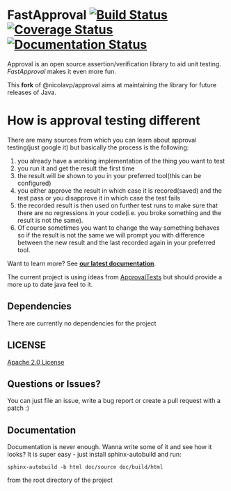 FastApproval [![Build Status](https://secure.travis-ci.org/nikolavp/approval.png)](https://travis-ci.com/maxbechtold/approval) [![Coverage Status](https://coveralls.io/repos/nikolavp/approval/badge.png)](https://coveralls.io/r/nikolavp/approval) [![Documentation Status](https://readthedocs.org/projects/approval/badge/?version=latest)](https://readthedocs.org/projects/approval/?badge=latest)
=======
Approval is an open source assertion/verification library to aid unit testing. *FastApproval* makes it even more fun. 

This **fork** of @nicolavp/approval aims at maintaining the library for future releases of Java. 

How is approval testing different
=================================

There are many sources from which you can learn about approval testing(just google it) but basically the process is the following:

1. you already have a working implementation of the thing you want to test
2. you run it and get the result the first time
3. the result will be shown to you in your preferred tool(this can be configured)
4. you either approve the result in which case it is recored(saved) and the test pass or you disapprove it in which case the test fails
5. the recorded result is then used on further test runs to make sure that there are no regressions in your code(i.e. you broke something and the result is not the same).
6. Of course sometimes you want to change the way something behaves so if the result is not the same we will prompt you with difference between the new result and the last recorded again in your preferred tool.

Want to learn more? See **[our latest documentation](http://approval.readthedocs.org/en/latest/)**.

The current project is using ideas from [ApprovalTests](https://github.com/approvals/ApprovalTests.Java) but should provide a more up to date java feel to it.

Dependencies
---
There are currently no dependencies for the project

## LICENSE
[Apache 2.0 License](https://github.com/maxbechtold/approval/blob/master/LICENSE.txt)


Questions or Issues?
---
You can just file an issue, write a bug report or create a pull request with a patch :)


Documentation
-----
Documentation is never enough. Wanna write some of it and see how it looks? It is super easy - just install sphinx-autobuild and run:
```
sphinx-autobuild -b html doc/source doc/build/html
```

from the root directory of the project
